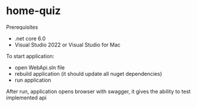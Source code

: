# home-quiz

Prerequisites
- .net core 6.0
- Visual Studio 2022 or Visual Studio for Mac 

To start application:
 - open WebApi.sln file
 - rebuild application (it should update all nuget dependencies)
 - run application 

After run,  application opens browser with swagger, 
it gives the ability to test implemented api



